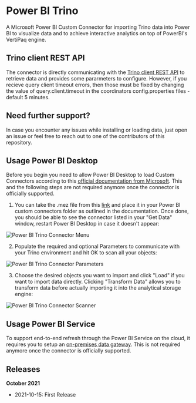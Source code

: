 # Power BI Trino
A Microsoft Power BI Custom Connector for importing Trino data into Power BI to visualize data and to achieve interactive analytics on top of PowerBI's VertiPaq engine. 

## Trino client REST API
The connector is directly communicating with the [Trino client REST API](https://trino.io/docs/current/develop/client-protocol.html) to retrieve data and provides some pararmeters to configure. However, if you recieve query client timeout errors, then those must be fixed by changing the value of query.client.timeout in the coordinators config.properties files - default 5 minutes.

## Need further support?
In case you encounter any issues while installing or loading data, just open an issue or feel free to reach out to one of the contributors of this repository. 

## Usage Power BI Desktop
Before you begin you need to allow Power BI Desktop to load Custom Connectors according to this [official documentation from Microsoft](https://docs.microsoft.com/en-us/power-bi/connect-data/desktop-connector-extensibility). This and the following steps are not required anymore once the connector is officially supported.

1. You can take the .mez file from this [link](https://github.com/pichlerpa/PowerBITrinoConnector/raw/master/Trino/bin/Debug/Trino.mez) and place it in your Power BI custom connectors folder as outlined in the documentation. Once done, you should be able to see the connector listed in your "Get Data" window, restart Power BI Desktop in case it doesn't appear:

![Power BI Trino Connector Menu](https://github.com/pichlerpa/PowerBITrinoConnector/blob/master/Trino/img/MenuConnector.JPG)

2. Populate the required and optional Parameters to communicate with your Trino environment and hit OK to scan all your objects:

![Power BI Trino Connector Parameters](https://github.com/pichlerpa/PowerBITrinoConnector/blob/master/Trino/img/ParaConnector.JPG)

3. Choose the desired objects you want to import and click "Load" if you want to import data directly. Clicking "Transform Data" allows you to transform data before actually importing it into the analytical storage engine:

![Power BI Trino Connector Scanner](https://github.com/pichlerpa/PowerBITrinoConnector/blob/master/Trino/img/ScanConnector.JPG)

## Usage Power BI Service
To support end-to-end refresh through the Power BI Service on the cloud, it requires you to setup an [on-premises data gateway](https://docs.microsoft.com/en-us/power-bi/connect-data/service-gateway-custom-connectors). This is not required anymore once the connector is officially supported.

## Releases

**October 2021**
- 2021-10-15: First Release
